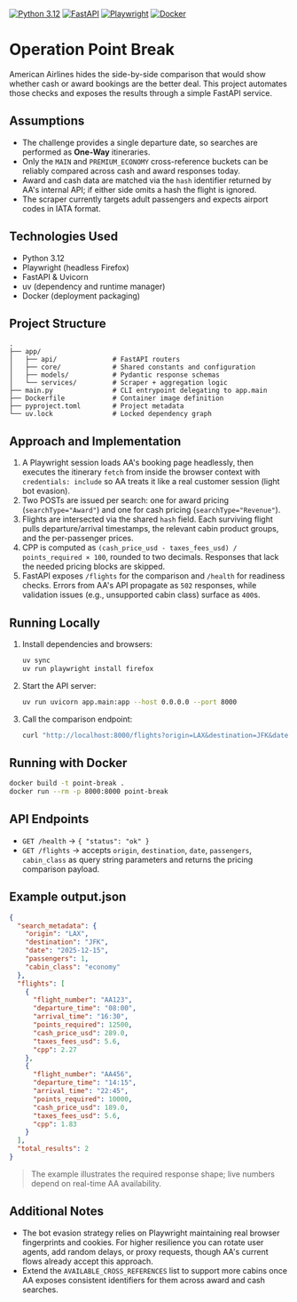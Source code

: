 [![Python 3.12](https://img.shields.io/badge/Python-3.12-blue?logo=python)](https://www.python.org/) [![FastAPI](https://img.shields.io/badge/FastAPI-async-green?logo=fastapi)](https://fastapi.tiangolo.com/) [![Playwright](https://img.shields.io/badge/Playwright-firefox-lightgrey?logo=playwright)](https://playwright.dev/) [![Docker](https://img.shields.io/badge/Docker-ready-2496ED?logo=docker)](https://www.docker.com/)

# Operation Point Break

American Airlines hides the side-by-side comparison that would show whether cash or award bookings are the better deal. This project automates those checks and exposes the results through a simple FastAPI service.

## Assumptions
- The challenge provides a single departure date, so searches are performed as **One-Way** itineraries.
- Only the `MAIN` and `PREMIUM_ECONOMY` cross-reference buckets can be reliably compared across cash and award responses today.
- Award and cash data are matched via the `hash` identifier returned by AA's internal API; if either side omits a hash the flight is ignored.
- The scraper currently targets adult passengers and expects airport codes in IATA format.

## Technologies Used
- Python 3.12
- Playwright (headless Firefox)
- FastAPI & Uvicorn
- uv (dependency and runtime manager)
- Docker (deployment packaging)

## Project Structure
```
.
├── app/
│   ├── api/              # FastAPI routers
│   ├── core/             # Shared constants and configuration
│   ├── models/           # Pydantic response schemas
│   └── services/         # Scraper + aggregation logic
├── main.py               # CLI entrypoint delegating to app.main
├── Dockerfile            # Container image definition
├── pyproject.toml        # Project metadata
└── uv.lock               # Locked dependency graph
```

## Approach and Implementation
1. A Playwright session loads AA's booking page headlessly, then executes the itinerary `fetch` from inside the browser context with `credentials: include` so AA treats it like a real customer session (light bot evasion).
2. Two POSTs are issued per search: one for award pricing (`searchType="Award"`) and one for cash pricing (`searchType="Revenue"`).
3. Flights are intersected via the shared `hash` field. Each surviving flight pulls departure/arrival timestamps, the relevant cabin product groups, and the per-passenger prices.
4. CPP is computed as `(cash_price_usd - taxes_fees_usd) / points_required × 100`, rounded to two decimals. Responses that lack the needed pricing blocks are skipped.
5. FastAPI exposes `/flights` for the comparison and `/health` for readiness checks. Errors from AA's API propagate as `502` responses, while validation issues (e.g., unsupported cabin class) surface as `400`s.

## Running Locally
1. Install dependencies and browsers:
   ```bash
   uv sync
   uv run playwright install firefox
   ```
2. Start the API server:
   ```bash
   uv run uvicorn app.main:app --host 0.0.0.0 --port 8000
   ```
3. Call the comparison endpoint:
   ```bash
   curl "http://localhost:8000/flights?origin=LAX&destination=JFK&date=2025-12-15&passengers=1&cabin_class=main"
   ```

## Running with Docker
```bash
docker build -t point-break .
docker run --rm -p 8000:8000 point-break
```

## API Endpoints
- `GET /health` → `{ "status": "ok" }`
- `GET /flights` → accepts `origin`, `destination`, `date`, `passengers`, `cabin_class` as query string parameters and returns the pricing comparison payload.

## Example output.json
```json
{
  "search_metadata": {
    "origin": "LAX",
    "destination": "JFK",
    "date": "2025-12-15",
    "passengers": 1,
    "cabin_class": "economy"
  },
  "flights": [
    {
      "flight_number": "AA123",
      "departure_time": "08:00",
      "arrival_time": "16:30",
      "points_required": 12500,
      "cash_price_usd": 289.0,
      "taxes_fees_usd": 5.6,
      "cpp": 2.27
    },
    {
      "flight_number": "AA456",
      "departure_time": "14:15",
      "arrival_time": "22:45",
      "points_required": 10000,
      "cash_price_usd": 189.0,
      "taxes_fees_usd": 5.6,
      "cpp": 1.83
    }
  ],
  "total_results": 2
}
```

> The example illustrates the required response shape; live numbers depend on real-time AA availability.

## Additional Notes
- The bot evasion strategy relies on Playwright maintaining real browser fingerprints and cookies. For higher resilience you can rotate user agents, add random delays, or proxy requests, though AA's current flows already accept this approach.
- Extend the `AVAILABLE_CROSS_REFERENCES` list to support more cabins once AA exposes consistent identifiers for them across award and cash searches.
